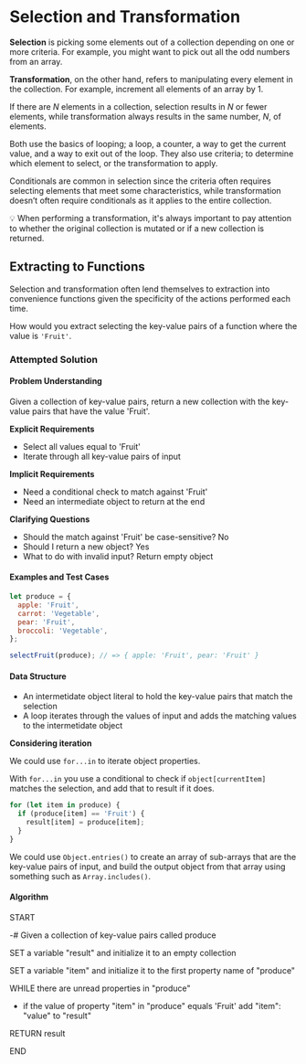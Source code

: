 # Selection and Transformation

**Selection** is picking some elements out of a collection depending on one or more criteria. For example, you might want to pick out all the odd numbers from an array.

**Transformation**, on the other hand, refers to manipulating every element in the collection. For example, increment all elements of an array by 1.

If there are *N* elements in a collection, selection results in *N* or fewer elements, while transformation always results in the same number, *N*, of elements.

Both use the basics of looping; a loop, a counter, a way to get the current value, and a way to exit out of the loop. They also use criteria; to determine which element to select, or the transformation to apply.

Conditionals are common in selection since the criteria often requires selecting elements that meet some characteristics, while transformation doesn’t often require conditionals as it applies to the entire collection.

<aside>
💡 When performing a transformation, it's always important to pay attention to whether the original collection is mutated or if a new collection is returned.
</aside>

## Extracting to Functions

Selection and transformation often lend themselves to extraction into convenience functions given the specificity of the actions performed each time.

How would you extract selecting the key-value pairs of a function where the value is `'Fruit'`.

### Attempted Solution

#### Problem Understanding

Given a collection of key-value pairs, return a new collection with the key-value pairs that have the value 'Fruit'.

**Explicit Requirements**

- Select all values equal to 'Fruit'
- Iterate through all key-value pairs of input

**Implicit Requirements**

- Need a conditional check to match against 'Fruit'
- Need an intermediate object to return at the end

**Clarifying Questions**

- Should the match against 'Fruit' be case-sensitive? No
- Should I return a new object? Yes
- What to do with invalid input? Return empty object

#### Examples and Test Cases

```js
let produce = {
  apple: 'Fruit',
  carrot: 'Vegetable',
  pear: 'Fruit',
  broccoli: 'Vegetable',
};

selectFruit(produce); // => { apple: 'Fruit', pear: 'Fruit' }
```

#### Data Structure

- An intermetidate object literal to hold the key-value pairs that match the selection
- A loop iterates through the values of input and adds the matching values to the intermetidate object

**Considering iteration**

We could use `for...in` to iterate object properties.

With `for...in` you use a conditional to check if `object[currentItem]` matches the selection, and add that to result if it does.

```js
for (let item in produce) {
  if (produce[item] == 'Fruit') {
    result[item] = produce[item];
  }
}
```

We could use `Object.entries()` to create an array of sub-arrays that are the key-value pairs of input, and build the output object from that array using something such as `Array.includes()`.

#### Algorithm

START

-# Given a collection of key-value pairs called produce

SET a variable "result" and initialize it to an empty collection

SET a variable "item" and initialize it to the first property name of "produce"

WHILE there are unread properties in "produce"

- if the value of property "item" in "produce" equals 'Fruit' add "item": "value" to "result"

RETURN result

END
